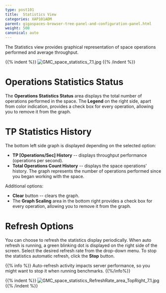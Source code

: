```yaml
---
type: post101
title:  Statistics View
categories: XAP101ADM
parent: gigaspaces-browser-tree-panel-and-configuration-panel.html
weight: 500
canonical: auto
---
```



The Statistics view provides graphical representation of space operations performed and average throughput.

{{% indent %}}
![GMC_space_statistics_7.1.jpg](/attachment_files/GMC_space_statistics_7.1.jpg)
{{% /indent %}}

# Operations Statistics Status

The **Operations Statistics Status** area displays the total number of operations performed in the space. The **Legend** on the right side, apart from color indication, provides a check box for every operation, allowing you to remove it from the graph.

# TP Statistics History

The bottom left side graph is displayed depending on the selected option:

- **TP \[Operations/Sec\] History** -- displays throughput performance (operations per second).
- **Total Operations Count History** -- displays the space operations' history. The graph represents the number of operations performed since you began working with the space.

Additional options:

- **Clear** button -- clears the graph.
- The **Graph Scaling** area in the bottom right provides a check box for every operation, allowing you to remove it from the graph.

# Refresh Options

You can choose to refresh the statistics display periodically. When auto refresh is running, a green blinking dot is displayed on the right side of the screen. Select the desired refresh rate from the drop-down menu. To stop the statistics automatic refresh, click the **Stop** button.

{{% info %}}
Auto-refresh activity impacts server performance, so you might want to stop it when running benchmarks.
{{%/info%}}

{{% indent %}}
![GMC_space_statistics_RefreshRate_area_TopRight_7.1.jpg](/attachment_files/GMC_space_statistics_RefreshRate_area_TopRight_7.1.jpg)
{{% /indent %}}

